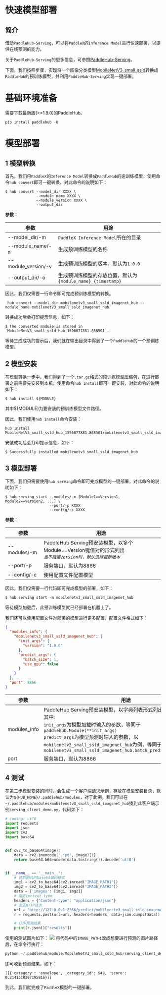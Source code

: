 # 快速模型部署
## 简介
借助`PaddleHub-Serving`，可以将`PaddleX`的`Inference Model`进行快速部署，以提供在线预测的能力。

关于`PaddleHub-Serving`的更多信息，可参照[PaddleHub-Serving](https://github.com/PaddlePaddle/PaddleHub/blob/develop/docs/tutorial/serving.md)。


下面，我们按照步骤，实现将一个图像分类模型[MobileNetV3_small_ssld](https://bj.bcebos.com/paddlex/models/mobilenetv3_small_ssld_imagenet.tar.gz)转换成`PaddleHub`的预训练模型，并利用`PaddleHub-Serving`实现一键部署。



# 基础环境准备
需要下载最新版(>=1.8.0)的PaddleHub。
```shell
pip install paddlehub -U
```
# 模型部署
## 1 模型转换
首先，我们将`PaddleX`的`Inference Model`转换成`PaddleHub`的逾训练模型，使用命令`hub convert`即可一键转换，对此命令的说明如下：

```shell
$ hub convert --model_dir XXXX \
              --module_name XXXX \
              --module_version XXXX \
              --output_dir
```
**参数**：

|参数|用途|
|-|-|
|--model_dir/-m|`PaddleX Inference Model`所在的目录|
|--module_name/-n|生成预训练模型的名称|
|--module_version/-v|生成预训练模型的版本，默认为`1.0.0`|
|--output_dir/-o|生成预训练模型的存放位置，默认为`{module_name}_{timestamp}`|

因此，我们仅需要一行命令即可完成预训练模型的转换。

```shell
 hub convert --model_dir mobilenetv3_small_ssld_imagenet_hub --module_name mobilenetv3_small_ssld_imagenet_hub
```

转换成功后会打印提示信息，如下：
```shell
$ The converted module is stored in `MobileNetV3_small_ssld_hub_1596077881.868501`.
```
等待生成成功的提示后，我们就在输出目录中得到了一个`PaddleHub`的一个预训练模型。

## 2 模型安装
在模型转换一步中，我们得到了一个`.tar.gz`格式的预训练模型压缩包，在进行部署之前需要先安装到本机，使用命令`hub install`即可一键安装，对此命令的说明如下：
```shell
$ hub install ${MODULE}
```
其中${MODULE}为要安装的预训练模型文件路径。

因此，我们使用`hub install`命令安装：
```shell
hub install MobileNetV3_small_ssld_hub_1596077881.868501/mobilenetv3_small_ssld_imagenet_hub.tar.gz
```
安装成功后会打印提示信息，如下：
```shell
$ Successfully installed mobilenetv3_small_ssld_imagenet_hub
```

## 3 模型部署
下面，我们只需要使用`hub serving`命令即可完成模型的一键部署，对此命令的说明如下：
```shell
$ hub serving start --modules/-m [Module1==Version1, Module2==Version2, ...] \
                    --port/-p XXXX
                    --config/-c XXXX
```

**参数**：

|参数|用途|
|-|-|
|--modules/-m|PaddleHub Serving预安装模型，以多个Module==Version键值对的形式列出<br>*`当不指定Version时，默认选择最新版本`*|
|--port/-p|服务端口，默认为8866|
|--config/-c|使用配置文件配置模型|

因此，我们仅需要一行代码即可完成模型的部署，如下：

```shell
$ hub serving start -m mobilenetv3_small_ssld_imagenet_hub
```
等待模型加载后，此预训练模型就已经部署在机器上了。

我们还可以使用配置文件对部署的模型进行更多配置，配置文件格式如下：
```json
{
  "modules_info": {
    "mobilenetv3_small_ssld_imagenet_hub": {
      "init_args": {
        "version": "1.0.0"
      },
      "predict_args": {
        "batch_size": 1,
        "use_gpu": false
      }
    }
  },
  "port": 8866
}

```
|参数|用途|
|-|-|
|modules_info|PaddleHub Serving预安装模型，以字典列表形式列出，key为模型名称。其中:<br>`init_args`为模型加载时输入的参数，等同于`paddlehub.Module(**init_args)`<br>`predict_args`为模型预测时输入的参数，以`mobilenetv3_small_ssld_imagenet_hub`为例，等同于`mobilenetv3_small_ssld_imagenet_hub.batch_predict(**predict_args)`
|port|服务端口，默认为8866|

## 4 测试
在第二步模型安装的同时，会生成一个客户端请求示例，存放在模型安装目录，默认为`${HUB_HOME}/.paddlehub/modules`，对于此例，我们可以在`~/.paddlehub/modules/mobilenetv3_small_ssld_imagenet_hub`找到此客户端示例`serving_client_demo.py`，代码如下：

```python
# coding: utf8
import requests
import json
import cv2
import base64


def cv2_to_base64(image):
    data = cv2.imencode('.jpg', image)[1]
    return base64.b64encode(data.tostring()).decode('utf8')


if __name__ == '__main__':
    # 获取图片的base64编码格式
    img1 = cv2_to_base64(cv2.imread("IMAGE_PATH1"))
    img2 = cv2_to_base64(cv2.imread("IMAGE_PATH2"))
    data = {'images': [img1, img2]}
    # 指定content-type
    headers = {"Content-type": "application/json"}
    # 发送HTTP请求
    url = "http://127.0.0.1:8866/predict/mobilenetv3_small_ssld_imagenet_hub"
    r = requests.post(url=url, headers=headers, data=json.dumps(data))

    # 打印预测结果
    print(r.json()["results"])
```
使用的测试图片如下：
![](../train/images/test.jpg)
将代码中的`IMAGE_PATH1`改成想要进行预测的图片路径后，在命令行执行：
```python
python ~/.paddlehub/module/MobileNetV3_small_ssld_hub/serving_client_demo.py
```
即可收到预测结果，如下：
```shell
[[{'category': 'envelope', 'category_id': 549, 'score': 0.2141510397195816}]]
````

到此，我们就完成了`PaddleX`模型的一键部署。
